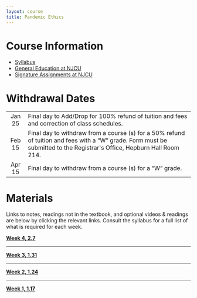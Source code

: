 ```yaml
---
layout: course
title: Pandemic Ethics
---
```




# Course Information
+  [Syllabus](syllabus.pdf)
+ [General Education at NJCU](http://www.njcu.edu/department/general-education)
+ [Signature Assignments at NJCU](https://www.njcu.edu/academics/resources-services/general-education/signature-assignment-information-students)





# Withdrawal Dates

|         	 |     |
| :-------------: | ------------- |
| Jan 25 | Final day to Add/Drop for 100% refund of tuition and fees and correction of class schedules. |
| Feb 15 | Final day to withdraw from a course (s) for a 50% refund of tuition and fees with a “W” grade. Form must be submitted to the Registrar's Office, Hepburn Hall Room 214.|
| Apr 15  | Final day to withdraw from a course (s) for a “W” grade.|



# Materials 
Links to notes, readings not in the textbook, and optional videos & readings are below by clicking the relevant links. Consult the syllabus for a full list of what is required for each week. 


**[Week 4, 2.7](epicurus)**

---

**[Week 3, 1.31](resources)**

---

**[Week 2, 1.24](history)**

---

**[Week 1, 1.17](intro)**







